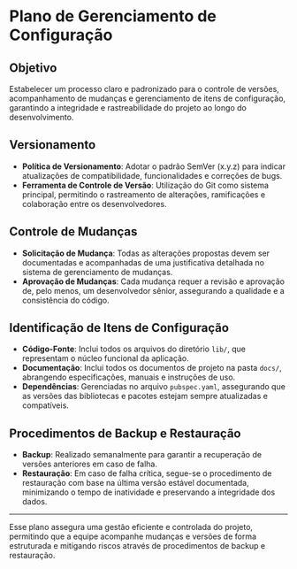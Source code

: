 # Plano de Gerenciamento de Configuração

## Objetivo

Estabelecer um processo claro e padronizado para o controle de versões, acompanhamento de mudanças e gerenciamento de itens de configuração, garantindo a integridade e rastreabilidade do projeto ao longo do desenvolvimento.

## Versionamento

- **Política de Versionamento**: Adotar o padrão SemVer (x.y.z) para indicar atualizações de compatibilidade, funcionalidades e correções de bugs.
- **Ferramenta de Controle de Versão**: Utilização do Git como sistema principal, permitindo o rastreamento de alterações, ramificações e colaboração entre os desenvolvedores.

## Controle de Mudanças

- **Solicitação de Mudança**: Todas as alterações propostas devem ser documentadas e acompanhadas de uma justificativa detalhada no sistema de gerenciamento de mudanças.
- **Aprovação de Mudanças**: Cada mudança requer a revisão e aprovação de, pelo menos, um desenvolvedor sênior, assegurando a qualidade e a consistência do código.

## Identificação de Itens de Configuração

- **Código-Fonte**: Inclui todos os arquivos do diretório `lib/`, que representam o núcleo funcional da aplicação.
- **Documentação**: Inclui todos os documentos de projeto na pasta `docs/`, abrangendo especificações, manuais e instruções de uso.
- **Dependências**: Gerenciadas no arquivo `pubspec.yaml`, assegurando que as versões das bibliotecas e pacotes estejam sempre atualizadas e compatíveis.

## Procedimentos de Backup e Restauração

- **Backup**: Realizado semanalmente para garantir a recuperação de versões anteriores em caso de falha.
- **Restauração**: Em caso de falha crítica, segue-se o procedimento de restauração com base na última versão estável documentada, minimizando o tempo de inatividade e preservando a integridade dos dados.

---

Esse plano assegura uma gestão eficiente e controlada do projeto, permitindo que a equipe acompanhe mudanças e versões de forma estruturada e mitigando riscos através de procedimentos de backup e restauração.
